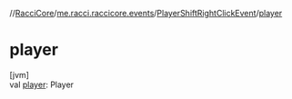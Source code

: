 //[RacciCore](../../../index.md)/[me.racci.raccicore.events](../index.md)/[PlayerShiftRightClickEvent](index.md)/[player](player.md)

# player

[jvm]\
val [player](player.md): Player
